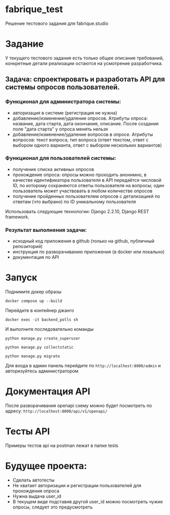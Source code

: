 # fabrique_test
Решение тестового задания для fabrique.studio

# Задание

У текущего тестового задания есть только общее описание требований, конкретные детали реализации остаются на усмотрение разработчика.

## Задача: спроектировать и разработать API для системы опросов пользователей.

### Функционал для администратора системы:

- авторизация в системе (регистрация не нужна)
- добавление/изменение/удаление опросов. Атрибуты опроса: название, дата старта, дата окончания, описание. После создания поле "дата старта" у опроса менять нельзя
- добавление/изменение/удаление вопросов в опросе. Атрибуты вопросов: текст вопроса, тип вопроса (ответ текстом, ответ с выбором одного варианта, ответ с выбором нескольких вариантов)

### Функционал для пользователей системы:

- получение списка активных опросов
- прохождение опроса: опросы можно проходить анонимно, в качестве идентификатора пользователя в API передаётся числовой ID, по которому сохраняются ответы пользователя на вопросы; один пользователь может участвовать в любом количестве опросов
- получение пройденных пользователем опросов с детализацией по ответам (что выбрано) по ID уникальному пользователя

Использовать следующие технологии: Django 2.2.10, Django REST framework.

### Результат выполнения задачи:
- исходный код приложения в github (только на github, публичный репозиторий)
- инструкция по разворачиванию приложения (в docker или локально)
- документация по API

# Запуск
Поднимите докер образы

`` docker compose up --build ``

Перейдите в контейнер джанго

```docker exec -it backend_polls sh ```

И выполните последовательно команды

``` python manage.py create_superuser ```

``` python manage.py collectstatic ```

``` python manage.py migrate ```

Для входа в админ панель перейдите по ```http://localhost:8000/admin``` и авторизуйтесь администратором

# Документация API 
После разворачивания openapi схему можно будет посмотреть по адресу:
```http://localhost:8000/api/v1/openapi/```

# Тесты API
Примеры тестов api на postman лежат в папке tests

# Будущее проекта:
- Сделать автотесты
- Не хватает авторизации и регистрации пользователей для прохождения опроса
- Нужна выдача user_id
- В текущем виде подставив другой user_id можно посмотреть чужие опросы, следует это предусмотреть
